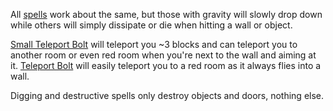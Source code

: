 All [spells](https://noita.wiki.gg/wiki/Spells) work about the same, but those with gravity will slowly drop down while others will simply dissipate or die when hitting a wall or object.

[Small Teleport Bolt](https://noita.wiki.gg/wiki/Teleport_Bolt) will teleport you ~3 blocks and can teleport you to another room or even red room when you're next to the wall and aiming at it.
[Teleport Bolt](https://noita.wiki.gg/wiki/Teleport_Bolt) will easily teleport you to a red room as it always flies into a wall.

Digging and destructive spells only destroy objects and doors, nothing else.
